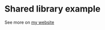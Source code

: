 # Shared library example

See more on [my website](https://pyshen.net/%e6%8a%80%e8%a1%93%e7%ad%86%e8%a8%98-shared-object-library%e7%af%84%e4%be%8b-in-c)
